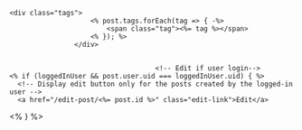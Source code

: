     <div class="tags">
                        <% post.tags.forEach(tag => { -%>
                            <span class="tag"><%= tag %></span>
                        <% }); %>
                    </div>


                                        <!-- Edit if user login-->
    <% if (loggedInUser && post.user.uid === loggedInUser.uid) { %>
      <!-- Display edit button only for the posts created by the logged-in user -->
      <a href="/edit-post/<%= post.id %>" class="edit-link">Edit</a>

<% } %>
